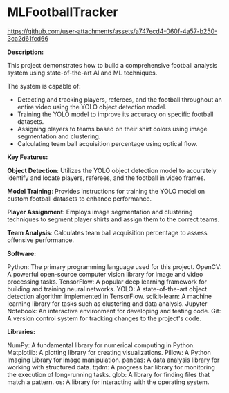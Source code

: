 # MLFootballTracker

https://github.com/user-attachments/assets/a747ecd4-060f-4a57-b250-3ca2d61fcd66

**Description:**

This project demonstrates how to build a comprehensive football analysis system using state-of-the-art AI and ML techniques. 

The system is capable of:

- Detecting and tracking players, referees, and the football throughout an entire video using the YOLO object detection model.
- Training the YOLO model to improve its accuracy on specific football datasets.
- Assigning players to teams based on their shirt colors using image segmentation and clustering.
- Calculating team ball acquisition percentage using optical flow.
  
**Key Features:**

**Object Detection**: Utilizes the YOLO object detection model to accurately identify and locate players, referees, and the football in video frames.

**Model Training**: Provides instructions for training the YOLO model on custom football datasets to enhance performance.

**Player Assignment**: Employs image segmentation and clustering techniques to segment player shirts and assign them to the correct teams.

**Team Analysis**: Calculates team ball acquisition percentage to assess offensive performance.

**Software:**

Python: The primary programming language used for this project.
OpenCV: A powerful open-source computer vision library for image and video processing tasks.
TensorFlow: A popular deep learning framework for building and training neural networks.
YOLO: A state-of-the-art object detection algorithm implemented in TensorFlow.
scikit-learn: A machine learning library for tasks such as clustering and data analysis.
Jupyter Notebook: An interactive environment for developing and testing code.
Git: A version control system for tracking changes to the project's code.

**Libraries:**

NumPy: A fundamental library for numerical computing in Python.
Matplotlib: A plotting library for creating visualizations.
Pillow: A Python Imaging Library for image manipulation.
pandas: A data analysis library for working with structured data.
tqdm: A progress bar library for monitoring the execution of long-running tasks.
glob: A library for finding files that match a pattern.
os: A library for interacting with the operating system.
